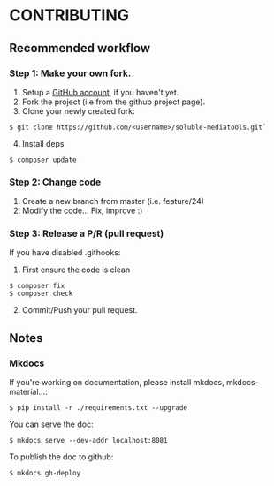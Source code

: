 # CONTRIBUTING

## Recommended workflow

### Step 1: Make your own fork.

1. Setup a [GitHub account](https://github.com/), if you haven't yet.
2. Fork the project (i.e from the github project page). 
3. Clone your newly created fork: 

```shell
$ git clone https://github.com/<username>/soluble-mediatools.git`
```

4. Install deps

```shell
$ composer update
```

### Step 2: Change code  

1. Create a new branch from master (i.e. feature/24)
2. Modify the code... Fix, improve :)

### Step 3: Release a P/R (pull request)

If you have disabled .githooks:

1. First ensure the code is clean

```shell
$ composer fix
$ composer check
```
2. Commit/Push your pull request. 


## Notes

### Mkdocs

If you're working on documentation, please install mkdocs, mkdocs-material...:

```shell
$ pip install -r ./requirements.txt --upgrade
```
You can serve the doc:

```shell
$ mkdocs serve --dev-addr localhost:8081
```

To publish the doc to github:

```shell
$ mkdocs gh-deploy
```

   

